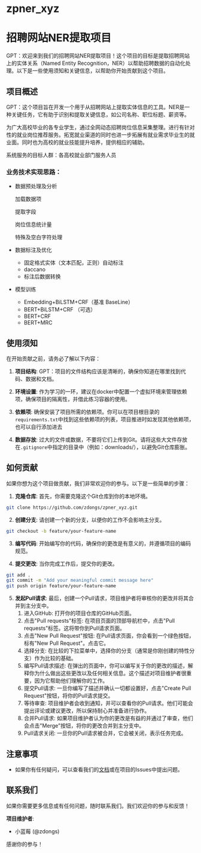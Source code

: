 # zpner_xyz
# 招聘网站NER提取项目

GPT：欢迎来到我们的招聘网站NER提取项目！这个项目的目标是提取招聘网站上的实体关系（Named Entity Recognition，NER）以帮助招聘数据的自动化处理。以下是一些使用须知和关键信息，以帮助你开始贡献到这个项目。

## 项目概述

GPT：这个项目旨在开发一个用于从招聘网站上提取实体信息的工具。NER是一种关键任务，它有助于识别和提取关键信息，如公司名称、职位标题、薪资等。

为广大高校毕业的各专业学生，通过全网动态招聘岗位信息采集整理。进行有针对性的就业岗位推荐服务。拓宽就业渠道的同时也进一步拓展有就业需求毕业生的就业面。同时也为高校的就业技能提升培养，提供相应的辅助。

系统服务的目标人群：各高校就业部门服务人员

### 业务技术实现思路：

- 数据预处理及分析
    
    加载数据项
    
    提取字段
    
    岗位信息统计量
    
    特殊及空白字符处理
    
- 数据标注及优化
    - 固定格式实体（文本匹配，正则）自动标注
    - daccano
    - 标注后数据转换
- 模型训练
    - Embedding+BiLSTM+CRF（基准 BaseLine）
    - BERT+BiLSTM+CRF （可选）
    - BERT+CRF
    - BERT+MRC

## 使用须知

在开始贡献之前，请务必了解以下内容：

1. **项目结构**: GPT：项目的文件结构应该是清晰的，确保你知道在哪里找到代码、数据和文档。

2. **环境设置**: 作为学习的一环，建议在docker中配置一个虚拟环境来管理依赖项，确保项目的隔离性，并借此练习容器的使用。

3. **依赖项**: 确保安装了项目所需的依赖项。你可以在项目根目录的`requirements.txt`中找到这些依赖项的列表，项目推进时如发现其他依赖项，也可以自行添加进去

4. **数据存放**: 过大的文件或数据，不要将它们上传到Git。请将这些大文件存放在`.gitignore`中指定的目录中（例如：downloads/），以避免Git仓库膨胀。

## 如何贡献

如果你想为这个项目做贡献，我们非常欢迎你的参与。以下是一些简单的步骤：

1. **克隆仓库**: 首先，你需要克隆这个Git仓库到你的本地环境。

```bash
git clone https://github.com/zdongs/zpner_xyz.git
```

2. **创建分支**: 请创建一个新的分支，以便你的工作不会影响主分支。

```bash
git checkout -b feature/your-feature-name
```

3. **编写代码**: 开始编写你的代码，确保你的更改是有意义的，并遵循项目的编码规范。

4. **提交更改**: 当你完成工作后，提交你的更改。

```bash
git add .
git commit -m "Add your meaningful commit message here"
git push origin feature/your-feature-name
```

5. **发起Pull请求**: 最后，创建一个Pull请求，项目维护者将审核你的更改并将其合并到主分支中。
    1. 进入GitHub: 打开你的项目仓库的GitHub页面。
    2. 点击"Pull requests"标签: 在项目页面的顶部导航栏中，点击"Pull requests"标签。这将带你到Pull请求页面。
    3. 点击"New Pull Request"按钮: 在Pull请求页面，你会看到一个绿色按钮，标有"New Pull Request"。点击它。
    4. 选择分支: 在比较的下拉菜单中，选择你的分支（通常是你刚创建的特性分支）作为比较的基础。
    5. 编写Pull请求描述: 在弹出的页面中，你可以编写关于你的更改的描述，解释你为什么做出这些更改以及任何相关信息。这个描述对项目维护者很重要，因为它帮助他们理解你的工作。
    6. 提交Pull请求: 一旦你编写了描述并确认一切都设置好，点击"Create Pull Request"按钮，将你的Pull请求提交。
    7. 等待审查: 项目维护者会收到通知，并可以查看你的Pull请求。他们可能会提出评论或建议更改，所以保持耐心并准备进行协作。
    8. 合并Pull请求: 如果项目维护者认为你的更改是有益的并通过了审查，他们会点击"Merge"按钮，将你的更改合并到主分支中。
    9. Pull请求关闭: 一旦你的Pull请求被合并，它会被关闭，表示任务完成。

## 注意事项

- 如果你有任何疑问，可以查看我们的[文档](docs/飞书文档)或在项目的Issues中提出问题。

## 联系我们

如果你需要更多信息或有任何问题，随时联系我们。我们欢迎你的参与和反馈！

**项目维护者**: 
- 小蓝莓 (@zdongs)

感谢你的参与！
